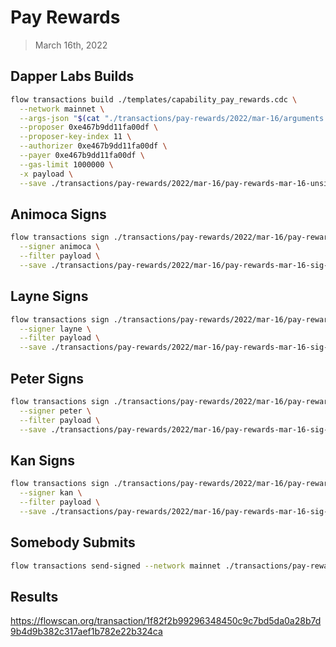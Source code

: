 # Pay Rewards
> March 16th, 2022


## Dapper Labs Builds

```sh
flow transactions build ./templates/capability_pay_rewards.cdc \
  --network mainnet \
  --args-json "$(cat "./transactions/pay-rewards/2022/mar-16/arguments.json")" \
  --proposer 0xe467b9dd11fa00df \
  --proposer-key-index 11 \
  --authorizer 0xe467b9dd11fa00df \
  --payer 0xe467b9dd11fa00df \
  --gas-limit 1000000 \
  -x payload \
  --save ./transactions/pay-rewards/2022/mar-16/pay-rewards-mar-16-unsigned.rlp
```

## Animoca Signs

```sh
flow transactions sign ./transactions/pay-rewards/2022/mar-16/pay-rewards-mar-16-unsigned.rlp \
  --signer animoca \
  --filter payload \
  --save ./transactions/pay-rewards/2022/mar-16/pay-rewards-mar-16-sig-1.rlp
```

## Layne Signs

```sh
flow transactions sign ./transactions/pay-rewards/2022/mar-16/pay-rewards-mar-16-sig-1.rlp \
  --signer layne \
  --filter payload \
  --save ./transactions/pay-rewards/2022/mar-16/pay-rewards-mar-16-sig-2.rlp
```

## Peter Signs

```sh
flow transactions sign ./transactions/pay-rewards/2022/mar-16/pay-rewards-mar-16-sig-2.rlp \
  --signer peter \
  --filter payload \
  --save ./transactions/pay-rewards/2022/mar-16/pay-rewards-mar-16-sig-3.rlp
```

## Kan Signs

```sh
flow transactions sign ./transactions/pay-rewards/2022/mar-16/pay-rewards-mar-16-sig-3.rlp \
  --signer kan \
  --filter payload \
  --save ./transactions/pay-rewards/2022/mar-16/pay-rewards-mar-16-sig-complete.rlp
```

## Somebody Submits

```sh
flow transactions send-signed --network mainnet ./transactions/pay-rewards/2022/mar-16/pay-rewards-mar-16-sig-complete.rlp
```

## Results

https://flowscan.org/transaction/1f82f2b99296348450c9c7bd5da0a28b7d9b4d9b382c317aef1b782e22b324ca
